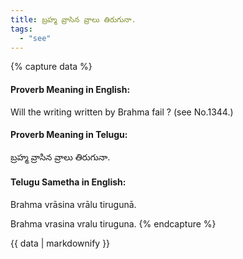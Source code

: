 ```yaml
---
title: బ్రహ్మ వ్రాసిన వ్రాలు తిరుగునా.
tags:
  - "see"
---
```


{% capture data %}
#### Proverb Meaning in English:
Will the writing written by Brahma fail ?
(see No.1344.)

#### Proverb Meaning in Telugu:
బ్రహ్మ వ్రాసిన వ్రాలు తిరుగునా.

#### Telugu Sametha in English:
Brahma vrāsina vrālu tirugunā.

Brahma vrasina vralu tiruguna.
{% endcapture %}

{{ data | markdownify }}

